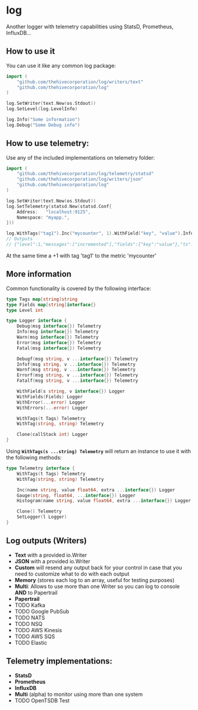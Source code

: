 # log
Another logger with telemetry capabilities using StatsD, Prometheus, InfluxDB...

## How to use it

You can use it like any common log package:

```go
import (
    "github.com/thehivecorporation/log/writers/text"
    "github.com/thehivecorporation/log"
)

log.SetWriter(text.New(os.Stdout))
log.SetLevel(log.LevelInfo)

log.Info("Some information")
log.Debug("Some Debug info")
```


## How to use telemetry:

Use any of the included implementations on telemetry folder:

```go
import (
    "github.com/thehivecorporation/log/telemetry/statsd"
    "github.com/thehivecorporation/log/writers/json"
    "github.com/thehivecorporation/log"
)

log.SetWriter(text.New(os.Stdout))
log.SetTelemetry(statsd.New(statsd.Conf{
    Address:   "localhost:9125",
    Namespace: "myapp.",
}))

log.WithTags("tag1").Inc("mycounter", 1).WithField("key", "value").Info("incremented")
// Outputs
// {"level":1,"messages":["incremented"],"fields":{"key":"value"},"ts":"2017-10-16T00:03:07.685786669+02:00"}
```

At the same time a +1 with tag 'tag1' to the metric 'mycounter'

## More information

Common functionality is covered by the following interface:

```go
type Tags map[string]string
type Fields map[string]interface{}
type Level int

type Logger interface {
	Debug(msg interface{}) Telemetry
	Info(msg interface{}) Telemetry
	Warn(msg interface{}) Telemetry
	Error(msg interface{}) Telemetry
	Fatal(msg interface{}) Telemetry

	Debugf(msg string, v ...interface{}) Telemetry
	Infof(msg string, v ...interface{}) Telemetry
	Warnf(msg string, v ...interface{}) Telemetry
	Errorf(msg string, v ...interface{}) Telemetry
	Fatalf(msg string, v ...interface{}) Telemetry

	WithField(s string, v interface{}) Logger
	WithFields(Fields) Logger
	WithError(...error) Logger
	WithErrors(...error) Logger

	WithTags(t Tags) Telemetry
	WithTag(string, string) Telemetry

	Clone(callStack int) Logger
}
```

Using **`WithTags(s ...string) Telemetry`** will return an instance to use it with the following methods:

```go
type Telemetry interface {
	WithTags(t Tags) Telemetry
	WithTag(string, string) Telemetry

	Inc(name string, value float64, extra ...interface{}) Logger
	Gauge(string, float64, ...interface{}) Logger
	Histogram(name string, value float64, extra ...interface{}) Logger

	Clone() Telemetry
	SetLogger(l Logger)
}
```

## Log outputs (Writers)

* **Text** with a provided io.Writer
* **JSON** with a provided io.Writer
* **Custom** will resend any output back for your control in case that you need to customize what to do with each output
* **Memory** (stores each log to an array, useful for testing purposes)
* **Multi**: Allows to use more than one Writer so you can log to console **AND** to Papertrail
* **Papertrail**
* TODO Kafka
* TODO Google PubSub
* TODO NATS
* TODO NSQ
* TODO AWS Kinesis
* TODO AWS SQS
* TODO Elastic

## Telemetry implementations:

* **StatsD**
* **Prometheus**
* **InfluxDB**
* **Multi** (alpha) to monitor using more than one system
* TODO OpenTSDB
Test
